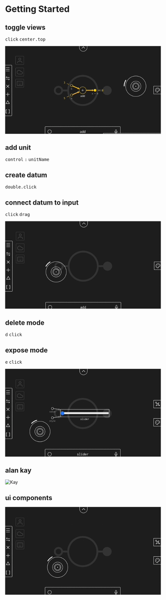 # Getting Started

## toggle views

<kbd>click</kbd> <kbd>center.top</kbd>

![Toggle](/public/gif/toggle.gif)

## add unit

<kbd>control</kbd> <kbd>:</kbd> <kbd>unitName</kbd>

## create datum

<kbd>double.click</kbd>

## connect datum to input

<kbd>click</kbd> <kbd>drag</kbd>

![Add](/public/gif/add.gif)

## delete mode

<kbd>d</kbd> <kbd>click</kbd>

## expose mode

<kbd>e</kbd> <kbd>click</kbd>

![Expose](/public/gif/exp.gif)

## alan kay

![Kay](/public/gif/kay.gif)

## ui components

![Expose](/public/gif/slide.gif)